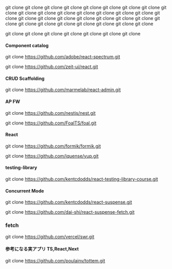 git clone 
git clone 
git clone 
git clone 
git clone 
git clone 
git clone 
git clone 
git clone 
git clone 
git clone 
git clone 
git clone 
git clone 
git clone 
git clone 
git clone 
git clone 
git clone 
git clone 
git clone 
git clone 
git clone 
git clone 
git clone 
git clone 
git clone 
git clone 
git clone 
git clone 
git clone 
git clone 

git clone 
git clone 
git clone 
git clone 
git clone 
git clone 
git clone 

#### 
#### 
#### 
#### 
#### 
#### 
#### 
#### 

#### Component catalog 

git clone https://github.com/adobe/react-spectrum.git

git clone https://github.com/zeit-ui/react.git

#### CRUD Scaffolding 

git clone https://github.com/marmelab/react-admin.git

#### AP FW

git clone https://github.com/nestjs/nest.git

git clone https://github.com/FoalTS/foal.git

#### React

git clone https://github.com/formik/formik.git

git clone https://github.com/jquense/yup.git

#### testing-library

git clone https://github.com/kentcdodds/react-testing-library-course.git


#### Concurrent Mode

git clone https://github.com/kentcdodds/react-suspense.git

git clone https://github.com/dai-shi/react-suspense-fetch.git

### fetch 

git clone https://github.com/vercel/swr.git


#### 参考になる実アプリ TS,React,Next 

git clone https://github.com/poulainv/tottem.git
